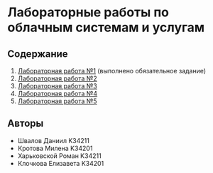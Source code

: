 # Лабораторные работы по облачным системам и услугам

## Содержание

1. [Лабораторная работа №1](labs/lab-1) (выполнено обязательное задание)
2. [Лабораторная работа №2](labs/lab-2)
3. [Лабораторная работа №3](labs/lab-3)
4. [Лабораторная работа №4](labs/lab-4)
5. [Лабораторная работа №5](labs/lab-5)

## Авторы

- Швалов Даниил K34211
- Кротова Милена K34201
- Харьковской Роман K34211
- Клочкова Елизавета K34201
